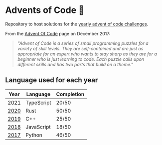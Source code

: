 # Advents of Code 🎄

Repository to host solutions for the [yearly advent of code challenges](https://adventofcode.com/events).

From the [Advent Of Code](https://adventofcode.com/about) page on December 2017:

> *"Advent of Code is a series of small programming puzzles for a variety of skill levels. They are self-contained and are just as appropriate for an expert who wants to stay sharp as they are for a beginner who is just learning to code. Each puzzle calls upon different skills and has two parts that build on a theme."*

## Language used for each year

| Year                                  | Language   | Completion |
| ------------------------------------- | ---------- | ---------- |
| [2021](https://adventofcode.com/2021) | TypeScript | 20/50      |
| [2020](https://adventofcode.com/2020) | Rust       | 50/50      |
| [2019](https://adventofcode.com/2019) | C++        | 25/50      |
| [2018](https://adventofcode.com/2018) | JavaScript | 18/50      |
| [2017](https://adventofcode.com/2017) | Python     | 46/50      |
